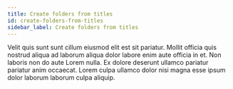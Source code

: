 ```yaml
---
title: Create folders from titles
id: create-folders-from-titles
sidebar_label: Create folders from titles
---
```


Velit quis sunt sunt cillum eiusmod elit est sit pariatur. Mollit officia quis nostrud aliqua ad laborum aliqua dolor labore enim aute officia in et. Non laboris non do aute Lorem nulla. Ex dolore deserunt ullamco pariatur pariatur anim occaecat. Lorem culpa ullamco dolor nisi magna esse ipsum dolor laborum laborum culpa aliquip.

